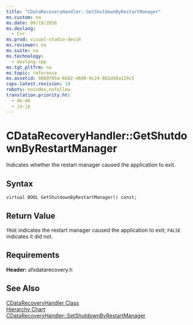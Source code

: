 ```yaml
---
title: "CDataRecoveryHandler::GetShutdownByRestartManager"
ms.custom: na
ms.date: 09/19/2016
ms.devlang: 
  - C++
ms.prod: visual-studio-dev14
ms.reviewer: na
ms.suite: na
ms.technology: 
  - devlang-cpp
ms.tgt_pltfrm: na
ms.topic: reference
ms.assetid: 9860f05a-6b82-4690-9c24-8b1dd8a129c5
caps.latest.revision: 10
robots: noindex,nofollow
translation.priority.ht: 
  - de-de
  - ja-jp
---
```

# CDataRecoveryHandler::GetShutdownByRestartManager
Indicates whether the restart manager caused the application to exit.  
  
## Syntax  
  
```  
virtual BOOL GetShutdownByRestartManager() const;  
```  
  
## Return Value  
 `TRUE` indicates the restart manager caused the application to exit; `FALSE` indicates it did not.  
  
## Requirements  
 **Header:** afxdatarecovery.h  
  
## See Also  
 [CDataRecoveryHandler Class](../vs140/CDataRecoveryHandler-Class.md)   
 [Hierarchy Chart](../vs140/Hierarchy-Chart.md)   
 [CDataRecoveryHandler::SetShutdownByRestartManager](../vs140/CDataRecoveryHandler--SetShutdownByRestartManager.md)